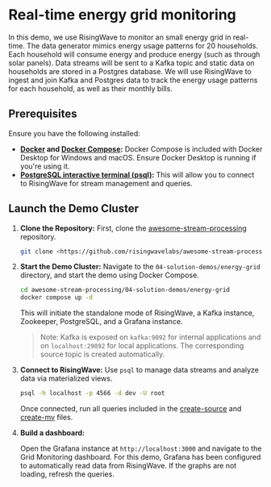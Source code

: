 # Real-time energy grid monitoring 

In this demo, we use RisingWave to monitor an small energy grid in real-time. The data generator mimics energy usage patterns for 20 households. Each household will consume energy and produce energy (such as through solar panels). Data streams will be sent to a Kafka topic and static data on households are stored in a Postgres database. We will use RisingWave to ingest and join Kafka and Postgres data to track the energy usage patterns for each household, as well as their monthly bills. 

## Prerequisites

Ensure you have the following installed:

- **[Docker](https://docs.docker.com/get-docker/) and [Docker Compose](https://docs.docker.com/compose/install/):** Docker Compose is included with Docker Desktop for Windows and macOS. Ensure Docker Desktop is running if you're using it.
- **[PostgreSQL interactive terminal (psql)](https://www.postgresql.org/download/):** This will allow you to connect to RisingWave for stream management and queries.

## Launch the Demo Cluster

1. **Clone the Repository:** First, clone the [awesome-stream-processing](https://github.com/risingwavelabs/awesome-stream-processing) repository.
    
    ```bash
    git clone <https://github.com/risingwavelabs/awesome-stream-processing.git>
    
    ```
    
2. **Start the Demo Cluster:** Navigate to the `04-solution-demos/energy-grid` directory, and start the demo using Docker Compose.
    
    ```bash
    cd awesome-stream-processing/04-solution-demos/energy-grid
    docker compose up -d
    
    ```
    
    This will initiate the standalone mode of RisingWave, a Kafka instance, Zookeeper, PostgreSQL, and a Grafana instance. 
    
    > Note: Kafka is exposed on `kafka:9092` for internal applications and on `localhost:29092` for local applications. The corresponding source topic is created automatically.
    > 
3. **Connect to RisingWave:** Use `psql` to manage data streams and analyze data via materialized views. 
    
    ```bash
    psql -h localhost -p 4566 -d dev -U root
    ```

    Once connected, run all queries included in the [create-source](/04-solution-demos/energy_grid/create_source.md) and [create-mv](/04-solution-demos/energy_grid/create_mv.md) files.
    
4. **Build a dashboard:**

    Open the Grafana instance at `http://localhost:3000` and navigate to the Grid Monitoring dashboard. For this demo, Grafana has been configured to automatically read data from RisingWave. If the graphs are not loading, refresh the queries.